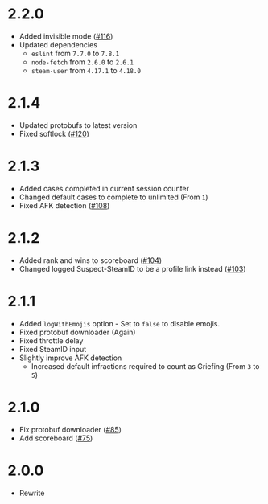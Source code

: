 # 2.2.0

- Added invisible mode ([#116](https://github.com/BeepIsla/CSGO-Overwatch-Bot/issues/116))
- Updated dependencies
  - `eslint` from `7.7.0` to `7.8.1`
  - `node-fetch` from `2.6.0` to `2.6.1`
  - `steam-user` from `4.17.1` to `4.18.0`

# 2.1.4

- Updated protobufs to latest version
- Fixed softlock ([#120](https://github.com/BeepIsla/CSGO-Overwatch-Bot/issues/120))

# 2.1.3

- Added cases completed in current session counter
- Changed default cases to complete to unlimited (From `1`)
- Fixed AFK detection ([#108](https://github.com/BeepIsla/CSGO-Overwatch-Bot/pull/108))

# 2.1.2

- Added rank and wins to scoreboard ([#104](https://github.com/BeepIsla/CSGO-Overwatch-Bot/issues/104))
- Changed logged Suspect-SteamID to be a profile link instead ([#103](https://github.com/BeepIsla/CSGO-Overwatch-Bot/pull/103))

# 2.1.1

- Added `logWithEmojis` option - Set to `false` to disable emojis.
- Fixed protobuf downloader (Again)
- Fixed throttle delay
- Fixed SteamID input
- Slightly improve AFK detection
  - Increased default infractions required to count as Griefing (From `3` to `5`)

# 2.1.0

- Fix protobuf downloader ([#85](https://github.com/BeepIsla/CSGO-Overwatch-Bot/issues/85))
- Add scoreboard ([#75](https://github.com/BeepIsla/CSGO-Overwatch-Bot/issues/85))

# 2.0.0

- Rewrite

